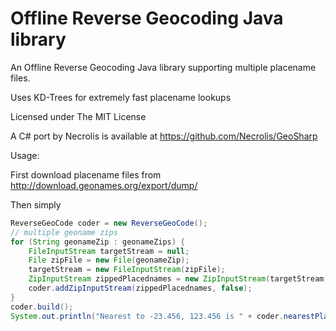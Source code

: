 # Offline Reverse Geocoding Java library

An Offline Reverse Geocoding Java library supporting multiple placename files.

Uses KD-Trees for extremely fast placename lookups

Licensed under The MIT License

A C# port by Necrolis is available at https://github.com/Necrolis/GeoSharp

Usage:

First download placename files from http://download.geonames.org/export/dump/

Then simply

```java 
ReverseGeoCode coder = new ReverseGeoCode();
// multiple geoname zips
for (String geonameZip : geonameZips) {
	FileInputStream targetStream = null;
	File zipFile = new File(geonameZip);
	targetStream = new FileInputStream(zipFile);
	ZipInputStream zippedPlacednames = new ZipInputStream(targetStream);
	coder.addZipInputStream(zippedPlacednames, false);
}
coder.build();
System.out.println("Nearest to -23.456, 123.456 is " + coder.nearestPlace(-23.456, 123.456));
```

